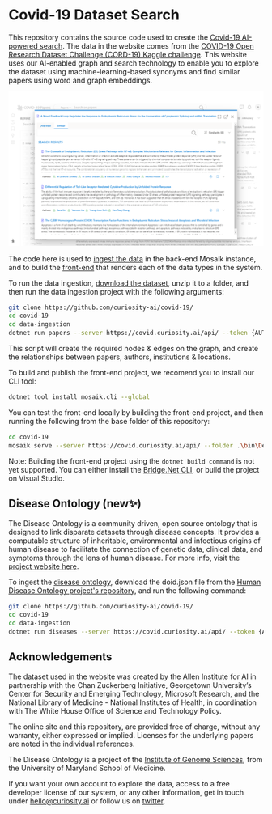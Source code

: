 # Covid-19 Dataset Search

This repository contains the source code used to create the [Covid-19 AI-powered search](https://covid.curiosity.ai/#/home). The data in the website comes from the [COVID-19 Open Research Dataset Challenge (CORD-19) Kaggle challenge](https://www.kaggle.com/allen-institute-for-ai/CORD-19-research-challenge/tasks?taskId=561). This website uses our AI-enabled graph and search technology to enable you to explore the dataset using machine-learning-based synonyms and find similar papers using word and graph embeddings.


![](https://raw.githubusercontent.com/curiosity-ai/covid-19/master/assets/similar-papers.png)


The code here is used to [ingest the data](https://github.com/curiosity-ai/covid-19/tree/master/data-ingestion) in the back-end Mosaik instance, and to build the [front-end](https://github.com/curiosity-ai/covid-19/tree/master/front-end) that renders each of the data types in the system. 

To run the data ingestion, [download the dataset](https://www.kaggle.com/allen-institute-for-ai/CORD-19-research-challenge/tasks?taskId=561), unzip it to a folder, and then run the data ingestion project with the following arguments:

```bash
git clone https://github.com/curiosity-ai/covid-19/
cd covid-19
cd data-ingestion
dotnet run papers --server https://covid.curiosity.ai/api/ --token {AUTH_TOKEN} --folder {PATH_TO_DATA}
```

This script will create the required nodes & edges on the graph, and create the relationships between papers, authors, institutions & locations.

To build and publish the front-end project, we recomend you to install our CLI tool:

```bash
dotnet tool install mosaik.cli --global
```

You can test the front-end locally by building the front-end project, and then running the following from the base folder of this repository:

```bash
cd covid-19
mosaik serve --server https://covid.curiosity.ai/api/ --folder .\bin\Debug\net461\bridge\
```

Note: Building the front-end project using the ```dotnet build command``` is not yet supported. You can either install the [Bridge.Net CLI](https://bridge.net/download/), or build the project on Visual Studio.


## Disease Ontology (new✨)

The Disease Ontology is a community driven, open source ontology that is designed to link disparate datasets through disease concepts. It provides a computable structure of inheritable, environmental and infectious origins of human disease to facilitate the connection of genetic data, clinical data, and symptoms through the lens of human disease. For more info, visit the [project website here](https://disease-ontology.org/).

To ingest the [disease ontology](https://disease-ontology.org/), download the doid.json file from the [Human Disease Ontology project's repository](https://github.com/DiseaseOntology/HumanDiseaseOntology), and run the following command:

```bash
git clone https://github.com/curiosity-ai/covid-19/
cd covid-19
cd data-ingestion
dotnet run diseases --server https://covid.curiosity.ai/api/ --token {AUTH_TOKEN} --folder {PATH_TO_DOID.JSON}
```


## Acknowledgements

The dataset used in the website was created by the Allen Institute for AI in partnership with the Chan Zuckerberg Initiative, Georgetown University’s Center for Security and Emerging Technology, Microsoft Research, and the National Library of Medicine - National Institutes of Health, in coordination with The White House Office of Science and Technology Policy.

The online site and this repository, are provided free of charge, without any warranty, either expressed or implied. Licenses for the underlying papers are noted in the individual references.

The Disease Ontology is a project of the [Institute of Genome Sciences](http://www.igs.umaryland.edu/), from the University of Maryland School of Medicine.

If you want your own account to explore the data, access to a free developer license of our system, or any other information, get in touch under hello@curiosity.ai or follow us on [twitter](https://twitter.com/curiosity_ai).

